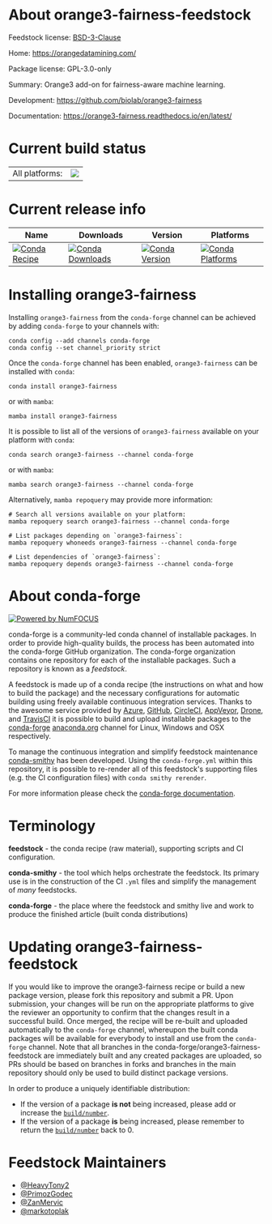 About orange3-fairness-feedstock
================================

Feedstock license: [BSD-3-Clause](https://github.com/conda-forge/orange3-fairness-feedstock/blob/main/LICENSE.txt)

Home: https://orangedatamining.com/

Package license: GPL-3.0-only

Summary: Orange3 add-on for fairness-aware machine learning.

Development: https://github.com/biolab/orange3-fairness

Documentation: https://orange3-fairness.readthedocs.io/en/latest/

Current build status
====================


<table><tr><td>All platforms:</td>
    <td>
      <a href="https://dev.azure.com/conda-forge/feedstock-builds/_build/latest?definitionId=21685&branchName=main">
        <img src="https://dev.azure.com/conda-forge/feedstock-builds/_apis/build/status/orange3-fairness-feedstock?branchName=main">
      </a>
    </td>
  </tr>
</table>

Current release info
====================

| Name | Downloads | Version | Platforms |
| --- | --- | --- | --- |
| [![Conda Recipe](https://img.shields.io/badge/recipe-orange3--fairness-green.svg)](https://anaconda.org/conda-forge/orange3-fairness) | [![Conda Downloads](https://img.shields.io/conda/dn/conda-forge/orange3-fairness.svg)](https://anaconda.org/conda-forge/orange3-fairness) | [![Conda Version](https://img.shields.io/conda/vn/conda-forge/orange3-fairness.svg)](https://anaconda.org/conda-forge/orange3-fairness) | [![Conda Platforms](https://img.shields.io/conda/pn/conda-forge/orange3-fairness.svg)](https://anaconda.org/conda-forge/orange3-fairness) |

Installing orange3-fairness
===========================

Installing `orange3-fairness` from the `conda-forge` channel can be achieved by adding `conda-forge` to your channels with:

```
conda config --add channels conda-forge
conda config --set channel_priority strict
```

Once the `conda-forge` channel has been enabled, `orange3-fairness` can be installed with `conda`:

```
conda install orange3-fairness
```

or with `mamba`:

```
mamba install orange3-fairness
```

It is possible to list all of the versions of `orange3-fairness` available on your platform with `conda`:

```
conda search orange3-fairness --channel conda-forge
```

or with `mamba`:

```
mamba search orange3-fairness --channel conda-forge
```

Alternatively, `mamba repoquery` may provide more information:

```
# Search all versions available on your platform:
mamba repoquery search orange3-fairness --channel conda-forge

# List packages depending on `orange3-fairness`:
mamba repoquery whoneeds orange3-fairness --channel conda-forge

# List dependencies of `orange3-fairness`:
mamba repoquery depends orange3-fairness --channel conda-forge
```


About conda-forge
=================

[![Powered by
NumFOCUS](https://img.shields.io/badge/powered%20by-NumFOCUS-orange.svg?style=flat&colorA=E1523D&colorB=007D8A)](https://numfocus.org)

conda-forge is a community-led conda channel of installable packages.
In order to provide high-quality builds, the process has been automated into the
conda-forge GitHub organization. The conda-forge organization contains one repository
for each of the installable packages. Such a repository is known as a *feedstock*.

A feedstock is made up of a conda recipe (the instructions on what and how to build
the package) and the necessary configurations for automatic building using freely
available continuous integration services. Thanks to the awesome service provided by
[Azure](https://azure.microsoft.com/en-us/services/devops/), [GitHub](https://github.com/),
[CircleCI](https://circleci.com/), [AppVeyor](https://www.appveyor.com/),
[Drone](https://cloud.drone.io/welcome), and [TravisCI](https://travis-ci.com/)
it is possible to build and upload installable packages to the
[conda-forge](https://anaconda.org/conda-forge) [anaconda.org](https://anaconda.org/)
channel for Linux, Windows and OSX respectively.

To manage the continuous integration and simplify feedstock maintenance
[conda-smithy](https://github.com/conda-forge/conda-smithy) has been developed.
Using the ``conda-forge.yml`` within this repository, it is possible to re-render all of
this feedstock's supporting files (e.g. the CI configuration files) with ``conda smithy rerender``.

For more information please check the [conda-forge documentation](https://conda-forge.org/docs/).

Terminology
===========

**feedstock** - the conda recipe (raw material), supporting scripts and CI configuration.

**conda-smithy** - the tool which helps orchestrate the feedstock.
                   Its primary use is in the construction of the CI ``.yml`` files
                   and simplify the management of *many* feedstocks.

**conda-forge** - the place where the feedstock and smithy live and work to
                  produce the finished article (built conda distributions)


Updating orange3-fairness-feedstock
===================================

If you would like to improve the orange3-fairness recipe or build a new
package version, please fork this repository and submit a PR. Upon submission,
your changes will be run on the appropriate platforms to give the reviewer an
opportunity to confirm that the changes result in a successful build. Once
merged, the recipe will be re-built and uploaded automatically to the
`conda-forge` channel, whereupon the built conda packages will be available for
everybody to install and use from the `conda-forge` channel.
Note that all branches in the conda-forge/orange3-fairness-feedstock are
immediately built and any created packages are uploaded, so PRs should be based
on branches in forks and branches in the main repository should only be used to
build distinct package versions.

In order to produce a uniquely identifiable distribution:
 * If the version of a package **is not** being increased, please add or increase
   the [``build/number``](https://docs.conda.io/projects/conda-build/en/latest/resources/define-metadata.html#build-number-and-string).
 * If the version of a package **is** being increased, please remember to return
   the [``build/number``](https://docs.conda.io/projects/conda-build/en/latest/resources/define-metadata.html#build-number-and-string)
   back to 0.

Feedstock Maintainers
=====================

* [@HeavyTony2](https://github.com/HeavyTony2/)
* [@PrimozGodec](https://github.com/PrimozGodec/)
* [@ZanMervic](https://github.com/ZanMervic/)
* [@markotoplak](https://github.com/markotoplak/)

